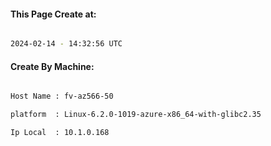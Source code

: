 
   
#### This Page Create at:

```bash

2024-02-14 - 14:32:56 UTC

```

#### Create By Machine:

```bash

Host Name : fv-az566-50

platform  : Linux-6.2.0-1019-azure-x86_64-with-glibc2.35

Ip Local  : 10.1.0.168

```


